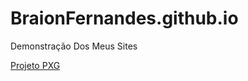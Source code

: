 # BraionFernandes.github.io
 Demonstração Dos Meus Sites

<a href="https://braionfernandes.github.io/PXG/PokeXGames.html">Projeto PXG</a>